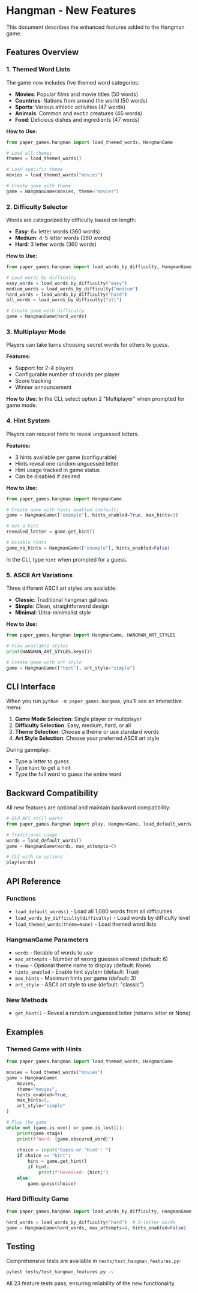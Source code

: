 # Hangman - New Features

This document describes the enhanced features added to the Hangman game.

## Features Overview

### 1. Themed Word Lists

The game now includes five themed word categories:

- **Movies**: Popular films and movie titles (50 words)
- **Countries**: Nations from around the world (50 words)
- **Sports**: Various athletic activities (47 words)
- **Animals**: Common and exotic creatures (46 words)
- **Food**: Delicious dishes and ingredients (47 words)

**How to Use:**
```python
from paper_games.hangman import load_themed_words, HangmanGame

# Load all themes
themes = load_themed_words()

# Load specific theme
movies = load_themed_words("movies")

# Create game with theme
game = HangmanGame(movies, theme="movies")
```

### 2. Difficulty Selector

Words are categorized by difficulty based on length:

- **Easy**: 6+ letter words (360 words)
- **Medium**: 4-5 letter words (360 words)
- **Hard**: 3 letter words (360 words)

**How to Use:**
```python
from paper_games.hangman import load_words_by_difficulty, HangmanGame

# Load words by difficulty
easy_words = load_words_by_difficulty("easy")
medium_words = load_words_by_difficulty("medium")
hard_words = load_words_by_difficulty("hard")
all_words = load_words_by_difficulty("all")

# Create game with difficulty
game = HangmanGame(hard_words)
```

### 3. Multiplayer Mode

Players can take turns choosing secret words for others to guess.

**Features:**
- Support for 2-4 players
- Configurable number of rounds per player
- Score tracking
- Winner announcement

**How to Use:**
In the CLI, select option 2 "Multiplayer" when prompted for game mode.

### 4. Hint System

Players can request hints to reveal unguessed letters.

**Features:**
- 3 hints available per game (configurable)
- Hints reveal one random unguessed letter
- Hint usage tracked in game status
- Can be disabled if desired

**How to Use:**
```python
from paper_games.hangman import HangmanGame

# Create game with hints enabled (default)
game = HangmanGame(["example"], hints_enabled=True, max_hints=3)

# Get a hint
revealed_letter = game.get_hint()

# Disable hints
game_no_hints = HangmanGame(["example"], hints_enabled=False)
```

In the CLI, type `hint` when prompted for a guess.

### 5. ASCII Art Variations

Three different ASCII art styles are available:

- **Classic**: Traditional hangman gallows
- **Simple**: Clean, straightforward design
- **Minimal**: Ultra-minimalist style

**How to Use:**
```python
from paper_games.hangman import HangmanGame, HANGMAN_ART_STYLES

# View available styles
print(HANGMAN_ART_STYLES.keys())

# Create game with art style
game = HangmanGame(["test"], art_style="simple")
```

## CLI Interface

When you run `python -m paper_games.hangman`, you'll see an interactive menu:

1. **Game Mode Selection**: Single player or multiplayer
2. **Difficulty Selection**: Easy, medium, hard, or all
3. **Theme Selection**: Choose a theme or use standard words
4. **Art Style Selection**: Choose your preferred ASCII art style

During gameplay:
- Type a letter to guess
- Type `hint` to get a hint
- Type the full word to guess the entire word

## Backward Compatibility

All new features are optional and maintain backward compatibility:

```python
# Old API still works
from paper_games.hangman import play, HangmanGame, load_default_words

# Traditional usage
words = load_default_words()
game = HangmanGame(words, max_attempts=6)

# CLI with no options
play(words)
```

## API Reference

### Functions

- `load_default_words()` - Load all 1,080 words from all difficulties
- `load_words_by_difficulty(difficulty)` - Load words by difficulty level
- `load_themed_words(theme=None)` - Load themed word lists

### HangmanGame Parameters

- `words` - Iterable of words to use
- `max_attempts` - Number of wrong guesses allowed (default: 6)
- `theme` - Optional theme name to display (default: None)
- `hints_enabled` - Enable hint system (default: True)
- `max_hints` - Maximum hints per game (default: 3)
- `art_style` - ASCII art style to use (default: "classic")

### New Methods

- `get_hint()` - Reveal a random unguessed letter (returns letter or None)

## Examples

### Themed Game with Hints
```python
from paper_games.hangman import load_themed_words, HangmanGame

movies = load_themed_words("movies")
game = HangmanGame(
    movies,
    theme="movies",
    hints_enabled=True,
    max_hints=3,
    art_style="simple"
)

# Play the game
while not (game.is_won() or game.is_lost()):
    print(game.stage)
    print(f"Word: {game.obscured_word}")
    
    choice = input("Guess or 'hint': ")
    if choice == "hint":
        hint = game.get_hint()
        if hint:
            print(f"Revealed: {hint}")
    else:
        game.guess(choice)
```

### Hard Difficulty Game
```python
from paper_games.hangman import load_words_by_difficulty, HangmanGame

hard_words = load_words_by_difficulty("hard")  # 3-letter words
game = HangmanGame(hard_words, max_attempts=4, hints_enabled=False)
```

## Testing

Comprehensive tests are available in `tests/test_hangman_features.py`:

```bash
pytest tests/test_hangman_features.py -v
```

All 23 feature tests pass, ensuring reliability of the new functionality.
